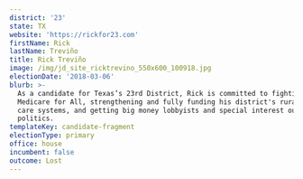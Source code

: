 ```yaml
---
district: '23'
state: TX
website: 'https://rickfor23.com'
firstName: Rick
lastName: Treviño
title: Rick Treviño
image: /img/jd_site_ricktrevino_550x600_100918.jpg
electionDate: '2018-03-06'
blurb: >-
  As a candidate for Texas’s 23rd District, Rick is committed to fighting for
  Medicare for All, strengthening and fully funding his district's rural health
  care systems, and getting big money lobbyists and special interest out of
  politics.
templateKey: candidate-fragment
electionType: primary
office: house
incumbent: false
outcome: Lost
---
```

